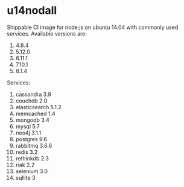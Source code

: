 u14nodall
================

Shippable CI image for node.js on ubuntu 14.04 with commonly used services. Available versions are:

 
  1.  4.8.4
  2.  5.12.0
  3.  6.11.1
  4.  7.10.1
  5.  8.1.4
 

Services:

 1.   cassandra 3.9
 2.   couchdb 2.0
 3.   elasticsearch 5.1.2
 4.   memcached 1.4
 5.   mongodb 3.4
 6.   mysql 5.7
 7.   neo4j 3.1.1
 8.   postgres 9.6
 9.   rabbitmq 3.6.6
 10.  redis 3.2
 11.  rethinkdb 2.3
 12.  riak 2.2
 13.  selenium 3.0
 14.  sqllite 3

